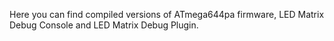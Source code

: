Here you can find compiled versions of ATmega644pa firmware, LED Matrix Debug Console and LED Matrix Debug Plugin.